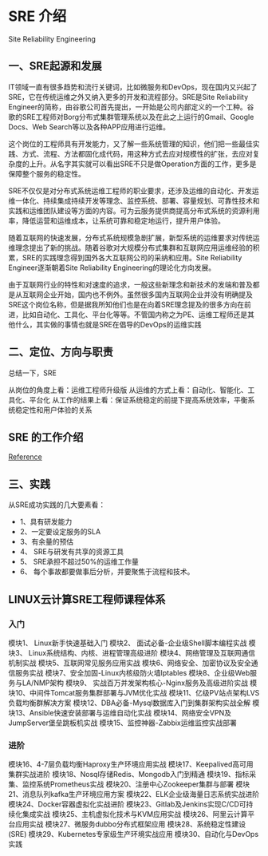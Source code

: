 # SRE 介绍

Site Reliability Engineering

## 一、SRE起源和发展

IT领域一直有很多趋势和流行关键词，比如微服务和DevOps，现在国内又兴起了SRE，它在传统运维之外又纳入更多的开发和流程部分。SRE是Site Reliability Engineer的简称，由谷歌公司首先提出，一开始是公司内部定义的一个工种。谷歌的SRE工程师对Borg分布式集群管理系统以及在此之上运行的Gmail、Google Docs、Web Search等以及各种APP应用进行运维。

这个岗位的工程师具有开发能力，又了解一些系统管理的知识，他们把一些最佳实践、方式、流程、方法都固化成代码，用这种方式去应对规模性的扩张，去应对复杂度的上升。从名字其实就可以看出SRE不只是做Operation方面的工作，更多是保障整个服务的稳定性。


SRE不仅仅是对分布式系统运维工程师的职业要求，还涉及运维的自动化、开发运维一体化、持续集成持续开发等理念、监控系统、部署、容量规划、可靠性技术和实践和运维团队建设等方面的内容。可为云服务提供商提高分布式系统的资源利用率，降低运营和运维成本，让系统可靠和稳定地运行，提升用户体验。

随着互联网的快速发展，分布式系统规模急剧扩展，新型系统的运维要求对传统运维理念提出了新的挑战。随着谷歌对大规模分布式集群和互联网应用运维经验的积累，SRE的实践理念得到国外各大互联网公司的采纳和应用。Site Reliability Engineer逐渐朝着Site Reliability Engineering的理论化方向发展。


由于互联网行业的特性和对速度的追求，一般这些新理念和新技术的发端和普及都是从互联网企业开始，国内也不例外。虽然很多国内互联网企业并没有明确提及SRE这个岗位名称，但是据我所知他们也是在向着SRE理念提及的很多方向在前进，比如自动化、工具化、平台化等等。不管国内称之为PE、运维工程师还是其他什么，其实做的事情也就是SRE在倡导的DevOps的运维实践



## 二、定位、方向与职责

总结一下，SRE

从岗位的角度上看：运维工程师升级版
从运维的方式上看：自动化、智能化、工具化、平台化
从工作的结果上看：保证系统稳定的前提下提高系统效率，平衡系统稳定性和用户体验的关系

## SRE 的工作介绍
[Reference](https://www.kawabangga.com/posts/4481)

## 三、实践

从SRE成功实践的几大要素看：

- 1、具有研发能力
- 2、一定要设定服务的SLA
- 3、有余量的预估
- 4、 SRE与研发有共享的资源工具
- 5、 SRE承担不超过50%的运维工作量
- 6、 每个事故都要做事后分析，并要聚焦于流程和技术。

## LINUX云计算SRE工程师课程体系
### 入门
模块1、 Linux新手快速基础入门
模块2、 面试必备-企业级Shell脚本编程实战
模块3、 Linux系统结构、内核、进程管理高级进阶
模块4、网络管理及互联网通信机制实战
模块5、互联网常见服务应用实战
模块6、网络安全、加密协议及安全通信服务实战
模块7、安全加固-Linux内核级防火墙lptables
模块8、企业级Web服务与LA/NMP架构
模块9、 实战百万并发架构核心-Nginx服务及高级进阶实战
模块10、中间件Tomcat服务集群部署与JVM优化实战
模块11、亿级PV站点架构LVS负载均衡群解决方案
模块12、DBA必备-Mysql数据库入门到集群架构实战全解
模块13、Ansible快速安装部署与运维自动化实战
模块14、网络安全VPN及JumpServer堡垒跳板机实战
模块15、监控神器-Zabbix运维监控实战部署

### 进阶
模块16、4-7层负载均衡Haproxy生产环境应用实战
模块17、Keepalived高可用集群实战进阶
模块18、Nosql存储Redis、Mongodb入门到精通
模块19、指标采集、监控系统Prometheus实战
模块20、注册中心Zookeeper集群与部署
模块21、消息队列kafka生产环境应用方案
模块22、ELK企业级海量日志系统实战进阶
模块24、Docker容器虚拟化实战进阶
模块23、Gitlab及Jenkins实现C/CD可持续化集成实战
模块25、主机虚拟化技术与KVM应用实战
模块26、阿里云计算平台应用实战
模块27、微服务dubbo分布式框架应用
模块28、系统稳定性建设(SRE)
模块29、Kubernetes专家级生产环境实战应用
模块30、自动化与DevOps实践
